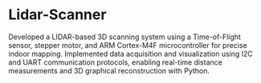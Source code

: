 # Lidar-Scanner
Developed a LIDAR-based 3D scanning system using a Time-of-Flight sensor, stepper motor, and ARM Cortex-M4F microcontroller for precise indoor mapping. Implemented data acquisition and visualization using I2C and UART communication protocols, enabling real-time distance measurements and 3D graphical reconstruction with Python.
